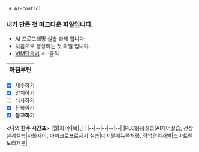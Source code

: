     # AI-control

### 내가 만든 첫 마크다운 파일입니다.

* AI 프로그래밍 실습 과제 입니다.
* 처음으로 생성하는 첫 파일 입니다.
* [VIM단축키](https://phoenixnap.com/kb/wp-content/uploads/2021/11/vim-commands-cheat-sheet-by-pnap.pdf) <--클릭

|아침루틴|
|--|
-  [x] 세수하기
-  [x] 양치하기
-  [ ] 식사하기
-  [x] 환복하기
-  [x] **등교하기**

 **<나의 한주 시간표>**
 |월|화|수|목|금|
 |--|--|--|--|--|
 |PLC응용실습|AI제어실습, 전장설계실습|자동제어, 마이크로프로세서 실습|디지털메뉴팩쳐링, 직업경력개발|스마트팩토리개론|
